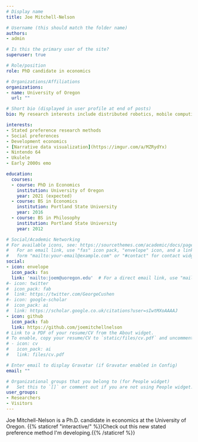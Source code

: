 ```yaml
---
# Display name
title: Joe Mitchell-Nelson

# Username (this should match the folder name)
authors:
- admin

# Is this the primary user of the site?
superuser: true

# Role/position
role: PhD candidate in economics

# Organizations/Affiliations
organizations:
- name: University of Oregon
  url: ""

# Short bio (displayed in user profile at end of posts)
bio: My research interests include distributed robotics, mobile computing and programmable matter.

interests:
- Stated preference research methods
- Social preferences
- Development economics
- [Narrative data visualization](https://imgur.com/a/MZRydYx)
- Nintendo 64
- Ukulele
- Early 2000s emo

education:
  courses:
  - course: PhD in Economics
    institution: University of Oregon
    year: 2021 (expected)
  - course: BS in Economics
    institution: Portland State University
    year: 2016
  - course: BS in Philosophy
    institution: Portland State University
    year: 2012

# Social/Academic Networking
# For available icons, see: https://sourcethemes.com/academic/docs/page-builder/#icons
#   For an email link, use "fas" icon pack, "envelope" icon, and a link in the
#   form "mailto:your-email@example.com" or "#contact" for contact widget.
social:
- icon: envelope
  icon_pack: fas
  link: 'mailto:joem@uoregon.edu'  # For a direct email link, use "mailto:test@example.org".
#- icon: twitter
#  icon_pack: fab
#  link: https://twitter.com/GeorgeCushen
#- icon: google-scholar
#  icon_pack: ai
#  link: https://scholar.google.co.uk/citations?user=sIwtMXoAAAAJ
- icon: github
  icon_pack: fab
  link: https://github.com/joemitchellnelson
# Link to a PDF of your resume/CV from the About widget.
# To enable, copy your resume/CV to `static/files/cv.pdf` and uncomment the lines below.
# - icon: cv
#   icon_pack: ai
#   link: files/cv.pdf

# Enter email to display Gravatar (if Gravatar enabled in Config)
email: ""

# Organizational groups that you belong to (for People widget)
#   Set this to `[]` or comment out if you are not using People widget.
user_groups:
- Researchers
- Visitors
---
```


Joe Mitchell-Nelson is a Ph.D. candidate in economics at the University of Oregon. {{% staticref "interactive/" %}}Check out this new stated preference method I'm developing.{{% /staticref %}}

